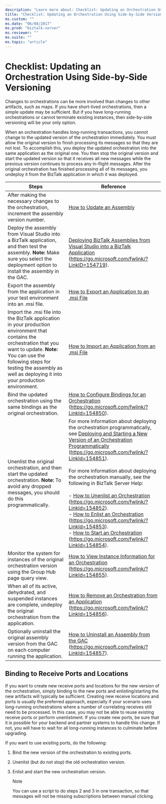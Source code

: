 ```yaml
---
description: "Learn more about: Checklist: Updating an Orchestration Using Side-by-Side Versioning"
title: "Checklist: Updating an Orchestration Using Side-by-Side Versioning"
ms.custom: ""
ms.date: "06/08/2017"
ms.prod: "biztalk-server"
ms.reviewer: ""
ms.suite: ""
ms.topic: "article"
---
```

# Checklist: Updating an Orchestration Using Side-by-Side Versioning
Changes to orchestrations can be more involved than changes to other artifacts, such as maps. If you have short-lived orchestrations, then a simple update may be sufficient. But if you have long-running orchestrations or cannot terminate existing instances, then side-by-side versioning will be your only option.

 When an orchestration handles long-running transactions, you cannot change to the updated version of the orchestration immediately. You must allow the original version to finish processing its messages so that they are not lost. To accomplish this, you deploy the updated orchestration into the same application as the original one. You then stop the original version and start the updated version so that it receives all new messages while the previous version continues to process any in-flight messages. After the original orchestration has finished processing all of its messages, you undeploy it from the BizTalk application in which it was deployed.

|Steps|Reference|
|-----------|---------------|
|After making the necessary changes to the orchestration, increment the assembly version number.|[How to Update an Assembly](../technical-guides/how-to-update-an-assembly.md)|
|Deploy the assembly from Visual Studio into a BizTalk application, and then test the assembly. **Note:**  Make sure you select the deployment option to install the assembly in the GAC.|[Deploying BizTalk Assemblies from Visual Studio into a BizTalk Application](../core/deploying-biztalk-assemblies-from-visual-studio-into-a-biztalk-application.md) (https://go.microsoft.com/fwlink/?LinkID=154719).|
|Export the assembly from the application in your test environment into an .msi file.|[How to Export an Application to an .msi File](../technical-guides/how-to-export-an-application-to-an-msi-file.md)|
|Import the .msi file into the BizTalk application in your production environment that contains the orchestration that you want to update. **Note:**  You can use the following steps for testing the assembly as well as deploying it into your production environment.|[How to Import an Application from an .msi File](../technical-guides/how-to-import-an-application-from-an-msi-file.md)|
|Bind the updated orchestration using the same bindings as the original orchestration.|[How to Configure Bindings for an Orchestration](../core/how-to-configure-bindings-for-an-orchestration.md) (https://go.microsoft.com/fwlink/?LinkId=154850).|
|Unenlist the original orchestration, and then start the updated orchestration. **Note:**  To avoid any dropped messages, you should do this programmatically.|For more information about deploying the orchestration programmatically, see [Deploying and Starting a New Version of an Orchestration Programmatically](../core/deploying-and-starting-a-new-version-of-an-orchestration-programmatically.md) (https://go.microsoft.com/fwlink/?LinkId=154851).<br /><br /> For more information about deploying the orchestration manually, see the following in BizTalk Server Help:<br /><br /> -   [How to Unenlist an Orchestration](../core/how-to-unenlist-an-orchestration.md) (https://go.microsoft.com/fwlink/?LinkId=154852).<br />-   [How to Enlist an Orchestration](../core/how-to-enlist-an-orchestration.md) (https://go.microsoft.com/fwlink/?LinkId=154853).<br />-   [How to Start an Orchestration](../core/how-to-start-an-orchestration.md) (https://go.microsoft.com/fwlink/?LinkId=154854).|
|Monitor the system for instances of the original orchestration version using the Group Hub page query view.|[How to View Instance Information for an Orchestration](../core/how-to-view-instance-information-for-an-orchestration.md) (https://go.microsoft.com/fwlink/?LinkId=154855).|
|When all of its active, dehydrated, and suspended instances are complete, undeploy the original orchestration from the application.|[How to Remove an Orchestration from an Application](../core/how-to-remove-an-orchestration-from-an-application.md) (https://go.microsoft.com/fwlink/?LinkId=154856).|
|Optionally uninstall the original assembly version from the GAC on each computer running the application.|[How to Uninstall an Assembly from the GAC](/previous-versions/) (https://go.microsoft.com/fwlink/?LinkId=154857).|

## Binding to Receive Ports and Locations
 If you want to create new receive ports and locations for the new version of the orchestration, simply binding to the new ports and enlisting/starting the new artifacts will typically be sufficient. Creating new receive locations and ports is usually the preferred approach, especially if your scenario uses long-running orchestrations where a number of correlating receives still need to be processed. In this case, you may not be able to reuse existing receive ports or perform unenlistment. If you create new ports, be sure that it is possible for your backend and partner systems to handle this change. If not, you will have to wait for all long-running instances to culminate before upgrading.

 If you want to use existing ports, do the following:

1.  Bind the new version of the orchestration to existing ports.

2.  Unenlist (but do not stop) the old orchestration version.

3.  Enlist and start the new orchestration version.

    > [!NOTE]
    >  You can use a script to do steps 2 and 3 in one transaction, so that messages will not be missing subscriptions between manual clicking.